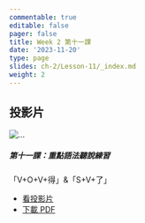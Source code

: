 ```yaml
---
commentable: true
editable: false
pager: false
title: Week 2 第十一課
date: '2023-11-20'
type: page
slides: ch-2/Lesson-11/_index.md
weight: 2
---
```

## 投影片

<div class="card mb-3 p-0">
  <div class="row g-0 p-0">
    <div class="col-md-5 col-sm-4 p-0">
      <img src="https://images.unsplash.com/photo-1443683977472-1453b8b4bfc3" class="img-fluid mh-100 p-0 object-fit-cover m-0 d-sm-block d-none" alt="...">
    </div>
    <div class="col-md-7 col-sm-8 py-0">
      <div class="card-body">
        <h5 class="card-title my-2 p-0">第十一課：重點語法聽說練習</h5>
        <p class="card-text p-0">「V+O+V+得」&「S+V+了」</p>
        <ul class="cta-group justify-content-start my-0 py-0">
          <li>
            <a href="/slides/ch-2/lesson-11/_index.md" target="_blank" class="btn btn-primary btn-lg">看投影片<i class="fa-solid fa-up-right-from-square mx-1"></i></a>
          </li>
          <li>
            <a href="/slides/ch-2/lesson-11/_index.md?print-pdf" class="link-primary">下載 PDF<i class="fa-solid fa-chevron-right mx-1"></i></a>
          </li>
        </ul>
      </div>
    </div>
  </div>
</div>


